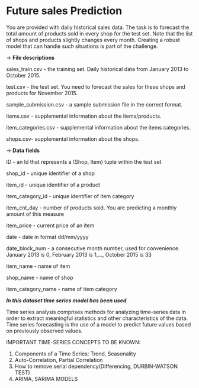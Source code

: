 # Future sales Prediction
You are provided with daily historical sales data. The task is to forecast the total amount of products sold in every shop for the test set. Note that the list of shops and products slightly changes every month. Creating a robust model that can handle such situations is part of the challenge.

-> **File descriptions**

sales_train.csv - the training set. Daily historical data from January 2013 to October 2015.

test.csv - the test set. You need to forecast the sales for these shops and products for November 2015.

sample_submission.csv - a sample submission file in the correct format.

items.csv - supplemental information about the items/products.

item_categories.csv  - supplemental information about the items categories.

shops.csv- supplemental information about the shops.

-> **Data fields**

ID - an Id that represents a (Shop, Item) tuple within the test set

shop_id - unique identifier of a shop

item_id - unique identifier of a product

item_category_id - unique identifier of item category

item_cnt_day - number of products sold. You are predicting a monthly amount of this measure

item_price - current price of an item

date - date in format dd/mm/yyyy

date_block_num - a consecutive month number, used for convenience. January 2013 is 0, February 2013 is 1,..., October 2015 is 33

item_name - name of item

shop_name - name of shop

item_category_name - name of item category

***In this dataset time series model has been used***

Time series analysis comprises methods for analyzing time-series data in order to extract meaningful statistics and other characteristics of the data. Time series forecasting is the use of a model to predict future values based on previously observed values.

IMPORTANT TIME-SERIES CONCEPTS TO BE KNOWN:

1) Components of a Time Series: Trend, Seasonality
2) Auto-Correlation, Partial Correlation
3) How to remove serial dependency(Differencing, DURBIN-WATSON TEST)
4) ARIMA, SARIMA MODELS

